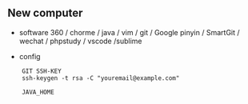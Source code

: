 ## New computer

-  software
	360 / chorme / java / vim / git / Google pinyin / SmartGit / wechat / phpstudy / vscode /sublime

- config

```
	GIT SSH-KEY
  	ssh-keygen -t rsa -C "youremail@example.com"
```

```
	JAVA_HOME
```